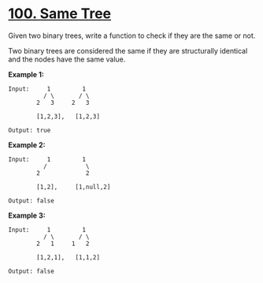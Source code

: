 # [100. Same Tree](https://leetcode.com/problems/same-tree/)

Given two binary trees, write a function to check if they are the same or not.

Two binary trees are considered the same if they are structurally identical and the nodes have the same value.

**Example 1:**

    Input:     1         1
              / \       / \
            2   3     2   3

            [1,2,3],   [1,2,3]

    Output: true

**Example 2:**

    Input:     1         1
              /           \
            2             2

            [1,2],     [1,null,2]

    Output: false

**Example 3:**

    Input:     1         1
              / \       / \
            2   1     1   2

            [1,2,1],   [1,1,2]

    Output: false
